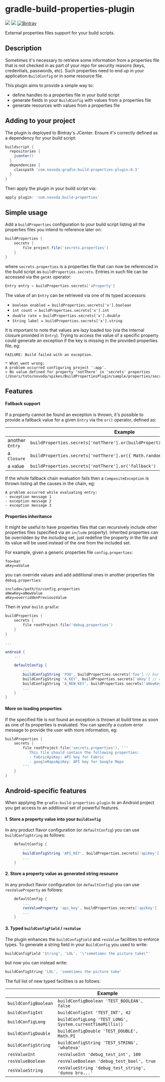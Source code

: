 # gradle-build-properties-plugin
[![](https://ci.novoda.com/buildStatus/icon?job=gradle-build-properties-plugin)](https://ci.novoda.com/job/gradle-build-properties-plugin/lastSuccessfulBuild/console) [![](https://img.shields.io/badge/License-Apache%202.0-lightgrey.svg)](LICENSE.txt) [![Bintray](https://api.bintray.com/packages/novoda/maven/gradle-build-properties-plugin/images/download.svg) ](https://bintray.com/novoda/maven/gradle-build-properties-plugin/_latestVersion)

External properties files support for your build scripts.

## Description

Sometimes it's necessary to retrieve some information from a properties
file that is not checked in as part of your repo for security reasons
(keys, credentials, passwords, etc). Such properties need to end up in
your application `BuildConfig` or in some resource file.

This plugin aims to provide a simple way to:
- define handles to a properties file in your build script
- generate fields in your `BuildConfig` with values from a properties file
- generate resources with values from a properties file


## Adding to your project

The plugin is deployed to Bintray's JCenter. Ensure it's correctly defined
as a dependency for your build script:

```gradle
buildscript {
  repositories {
    jcenter()
  }
  dependencies {
    classpath 'com.novoda:gradle-build-properties-plugin:0.3'
  }
}
```
Then apply the plugin in your build script via:
```gradle
apply plugin: 'com.novoda.build-properties'
```

## Simple usage
Add a `buildProperties` configuration to your build script listing
all the properties files you intend to reference later on:
```gradle
buildProperties {
    secrets {
        file project.file('secrets.properties')
    }
}
```
where `secrets.properties` is a properties file that can now be referenced
in the build script as `buildProperties.secrets`. Entries in such file can be
accessed via the `getAt` operator:
```gradle
Entry entry = buildProperties.secrets['aProperty']
```

The value of an `Entry` can be retrieved via one of its typed accessors:

- `boolean enabled = buildProperties.secrets['x'].boolean`
- `int count = buildProperties.secrets['x'].int`
- `double rate = buildProperties.secrets['x'].double`
- `String label = buildProperties.secrets['x'].string`

It is important to note that values are lazy loaded too (via the internal closure provided in `Entry`).
Trying to access the value of a specific property could generate an exception
if the key is missing in the provided properties file, eg:
```
FAILURE: Build failed with an exception.

* What went wrong:
A problem occurred configuring project ':app'.
> No value defined for property 'notThere' in 'secrets' properties (/Users/toto/novoda/spikes/BuildPropertiesPlugin/sample/properties/secrets.properties)

```

## Features

#### Fallback support
If a property cannot be found an exception is thrown, it's possible to provide a fallback
value for a given `Entry` via the `or()` operator, defined as:

| | Example |
|----|----|
|another `Entry` | `buildProperties.secrets['notThere'].or(buildProperties.secrets['fallback'])` |
|a `Closure` | `buildProperties.secrets['notThere'].or({ Math.random() })` |
|a value | `buildProperties.secrets['notThere'].or('fallback')` |

If the whole fallback chain evaluation fails then a `CompositeException` is thrown listing all
the causes in the chain, eg:

```
A problem occurred while evaluating entry:
- exception message 1
- exception message 2
- exception message 3

```

#### Properties inheritance
It might be useful to have properties files that can recursively include
other properties files (specified via an `include` property).
Inherited properties can be overridden by the including set, just redefine
the property in the file and its value will be used instead of the one
from the included set.

For example, given a generic properties file `config.properties`:

```properties
foo=bar
aKey=aValue
```

you can override values and add additional ones in another properties file `debug.properties`:

```properties
include=/path/to/config.properties
aNewKey=aNewValue
aKey=overriddenPreviousValue
```

Then in your `build.gradle`:

```gradle
buildProperties {
    secrets {
        file rootProject.file('debug.properties')
    }
}

...

android {
    ...

    defaultConfig {
        ...
        buildConfigString 'FOO', buildProperties.secrets['foo'] // bar
        buildConfigString 'A_KEY', buildProperties.secrets['aKey'] // overriddenPreviousValue
        buildConfigString 'A_NEW_KEY', buildProperties.secrets['aNewKey'] // aNewValue
        ...
    }
}
```

#### More on loading properties
If the specified file is not found an exception is thrown at build time as soon as one of its properties is evaluated.
You can specify a custom error message to provide the user with more information, eg:
```gradle
buildProperties {
    secrets {
        file rootProject.file('secrets.properties'), '''
           This file should contain the following properties:
           - fabricApiKey: API key for Fabric
           - googleMapsApiKey: API key for Google Maps
        '''
    }
}
```


## Android-specific features

When applying the `gradle-build-properties-plugin` to an Android project you get access to an
 additional set of powerful features.

#### 1. Store a property value into your `BuildConfig`
In any product flavor configuration (or `defaultConfig`) you can use
`buildConfigString` as follows:
```gradle
    defaultConfig {
        ...
        buildConfigString 'API_KEY', buildProperties.secrets['apiKey']
        ...
    }
```

#### 2. Store a property value as generated string resource
In any product flavor configuration (or `defaultConfig`) you can use
`resValueProperty` as follows:

```gradle
    defaultConfig {
        ...
        resValueProperty 'api_key', buildProperties.secrets['apiKey']
        ...
    }
```

#### 3. Typed `buildConfigField` / `resValue`
The plugin enhances the `buildConfigField` and `resValue` facilities to
enforce types. To generate a string field in your `BuildConfig` you used to write:
```gradle
buildConfigField 'String', 'LOL', '\"sometimes the picture take\"'
```
but now you can instead write:
```gradle
buildConfigString 'LOL', 'sometimes the picture take'
```
The full list of new typed facilities is as follows:

| | Example |
|----|----|
|`buildConfigBoolean` | `buildConfigBoolean 'TEST_BOOLEAN', false`|
|`buildConfigInt` | `buildConfigInt 'TEST_INT', 42`|
|`buildConfigLong` | `buildConfigLong 'TEST_LONG', System.currentTimeMillis()`|
|`buildConfigDouble` | `buildConfigDouble 'TEST_DOUBLE', Math.PI`|
|`buildConfigString` | `buildConfigString 'TEST_STRING', 'whateva'`|
|`resValueInt`| `resValueInt 'debug_test_int', 100`|
|`resValueBoolean` | `resValueBoolean 'debug_test_bool', true`|
|`resValueString` | `resValueString 'debug_test_string', 'dunno bro...'`|
